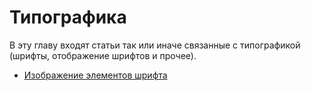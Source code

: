 # Типографика

В эту главу входят статьи так или иначе связанные с типографикой (шрифты, отображение шрифтов и прочее).


- [Изображение элементов шрифта](izobrazhenie_elementov_shrifta.md)